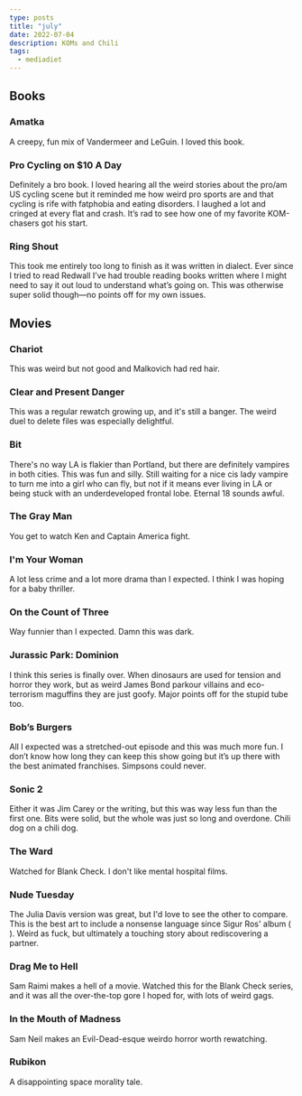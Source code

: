 ```yaml
---
type: posts
title: "july"
date: 2022-07-04
description: KOMs and Chili
tags:
  - mediadiet
---
```


## Books

### Amatka

A creepy, fun mix of Vandermeer and LeGuin. I loved this book.

### Pro Cycling on $10 A Day

Definitely a bro book. I loved hearing all the weird stories about the pro/am US cycling scene but it reminded me how weird pro sports are and that cycling is rife with fatphobia and eating disorders. I laughed a lot and cringed at every flat and crash. It’s rad to see how one of my favorite KOM-chasers got his start. 

### Ring Shout

This took me entirely too long to finish as it was written in dialect. Ever since I tried to read Redwall I’ve had trouble reading books written where I might need to say it out loud to understand what’s going on. This was otherwise super solid though—no points off for my own issues.

## Movies

### Chariot

This was weird but not good and Malkovich had red hair. 

### Clear and Present Danger

This was a regular rewatch growing up, and it's still a banger. The weird duel to delete files was especially delightful.

### Bit

There's no way LA is flakier than Portland, but there are definitely vampires in both cities. This was fun and silly. Still waiting for a nice cis lady vampire to turn me into a girl who can fly, but not if it means ever living in LA or being stuck with an underdeveloped frontal lobe. Eternal 18 sounds awful.

### The Gray Man

You get to watch Ken and Captain America fight.

### I'm Your Woman

A lot less crime and a lot more drama than I expected. I think I was hoping for a baby thriller.

### On the Count of Three

Way funnier than I expected. Damn this was dark.

### Jurassic Park: Dominion

I think this series is finally over. When dinosaurs are used for tension and horror they work, but as weird James Bond parkour villains and eco-terrorism maguffins they are just goofy. Major points off for the stupid tube too.

### Bob’s Burgers

All I expected was a stretched-out episode and this was much more fun. I don’t know how long they can keep this show going but it’s up there with the best animated franchises. Simpsons could never.

### Sonic 2

Either it was Jim Carey or the writing, but this was way less fun than the first one. Bits were solid, but the whole was just so long and overdone. Chili dog on a chili dog.

### The Ward

Watched for Blank Check. I don't like mental hospital films.

### Nude Tuesday

The Julia Davis version was great, but I'd love to see the other to compare. This is the best art to include a nonsense language since Sigur Ros' album ( ). Weird as fuck, but ultimately a touching story about rediscovering a partner.

### Drag Me to Hell

Sam Raimi makes a hell of a movie. Watched this for the Blank Check series, and it was all the over-the-top gore I hoped for, with  lots of weird gags.

### In the Mouth of Madness

Sam Neil makes an Evil-Dead-esque weirdo horror worth rewatching.

### Rubikon

A disappointing space morality tale.
